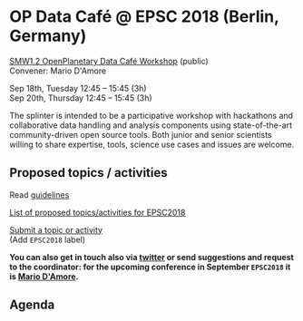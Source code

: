 # OP Data Café @ EPSC 2018 (Berlin, Germany)

[SMW1.2 OpenPlanetary Data Café Workshop](https://meetingorganizer.copernicus.org/EPSC2018/session/30070) (public)  
Convener: Mario D'Amore 

Sep 18th, Tuesday  12:45 – 15:45 (3h)  
Sep 20th, Thursday 12:45 – 15:45 (3h)

The splinter is intended to be a participative workshop with hackathons and collaborative data handling and analysis components using state-of-the-art community-driven open source tools. Both junior and senior scientists willing to share expertise, tools, science use cases and issues are welcome.

## Proposed topics / activities

Read [guidelines](https://github.com/openplanetary/op-data-cafe#guidelines)

[List of proposed topics/activities for EPSC2018](https://github.com/openplanetary/op-data-cafe/labels/EPSC2018)

[Submit a topic or activity](https://github.com/openplanetary/op-data-cafe/issues/new)  
(Add `EPSC2018` label)

**You can also get in touch also via [twitter](https://twitter.com/openplanetary?) or send suggestions and request to the coordinator: for the upcoming conference in September `EPSC2018` it is [Mario D'Amore](mailto:kidpixo@gmail.com).**

## Agenda

